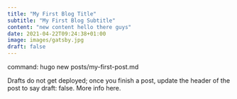 ```yaml
---
title: "My First Blog Title"
subtitle: "My First Blog Subtitle"
content: "new content hello there guys"
date: 2021-04-22T09:24:38+01:00
image: images/gatsby.jpg
draft: false
---
```


command: hugo new posts/my-first-post.md

Drafts do not get deployed; once you finish a post, update the header of the post to say draft: false. More info here.


